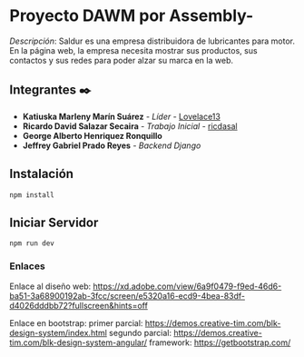# Proyecto DAWM por Assembly-

_Descripción_:
Saldur es una empresa distribuidora de lubricantes para motor. En la página web, 
la empresa necesita mostrar sus productos, sus contactos y sus redes para poder alzar su 
marca en la web.

## Integrantes ✒️

* **Katiuska Marleny Marín Suárez** - *Líder* - [Lovelace13](https://github.com/Lovelace13)
* **Ricardo David Salazar Secaira** - *Trabajo Inicial* - [ricdasal](https://github.com/ricdasal)
* **George Alberto Henriquez Ronquillo**
* **Jeffrey Gabriel Prado Reyes** - *Backend Django*

## Instalación
```
npm install
```

## Iniciar Servidor
```
npm run dev
```


### Enlaces
Enlace al diseño web:
https://xd.adobe.com/view/6a9f0479-f9ed-46d6-ba51-3a68900192ab-3fcc/screen/e5320a16-ecd9-4bea-83df-d4026dddbb72?fullscreen&hints=off

Enlace en bootstrap:
primer parcial: https://demos.creative-tim.com/blk-design-system/index.html
segundo parcial: https://demos.creative-tim.com/blk-design-system-angular/
framework: https://getbootstrap.com/
